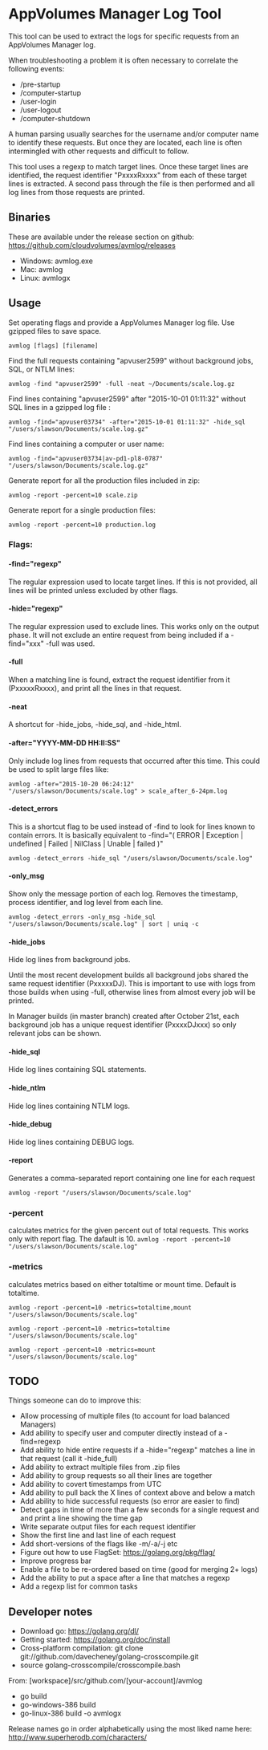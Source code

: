 # AppVolumes Manager Log Tool

This tool can be used to extract the logs for specific requests from an AppVolumes Manager log.

When troubleshooting a problem it is often necessary to correlate the following events:

* /pre-startup
* /computer-startup
* /user-login
* /user-logout
* /computer-shutdown

A human parsing usually searches for the username and/or computer name to identify these requests.
But once they are located, each line is often intermingled with other requests and difficult to follow.

This tool uses a regexp to match target lines. 
Once these target lines are identified, the request identifier "PxxxxRxxxx" from each of these target lines is extracted.
A second pass through the file is then performed and all log lines from those requests are printed.


## Binaries

These are available under the release section on github: https://github.com/cloudvolumes/avmlog/releases

- Windows: avmlog.exe
- Mac: avmlog
- Linux: avmlogx


## Usage

Set operating flags and provide a AppVolumes Manager log file. Use gzipped files to save space.

`avmlog [flags] [filename]`

Find the full requests containing "apvuser2599" without background jobs, SQL, or NTLM lines:

`avmlog -find "apvuser2599" -full -neat ~/Documents/scale.log.gz`

Find lines containing "apvuser2599" after "2015-10-01 01:11:32" without SQL lines in a gzipped log file :

`avmlog -find="apvuser03734" -after="2015-10-01 01:11:32" -hide_sql "/users/slawson/Documents/scale.log.gz"`

Find lines containing a computer or user name:

`avmlog -find="apvuser03734|av-pd1-pl8-0787" "/users/slawson/Documents/scale.log.gz"`

Generate report for all the production files included in zip:

`avmlog -report -percent=10 scale.zip`

Generate report for a single production files:

`avmlog -report -percent=10 production.log`

### Flags:

#### -find="regexp"

The regular expression used to locate target lines.
If this is not provided, all lines will be printed unless excluded by other flags.

#### -hide="regexp"

The regular expression used to exclude lines.
This works only on the output phase.
It will not exclude an entire request from being included if a -find="xxx" -full was used.

#### -full

When a matching line is found, extract the request identifier from it (PxxxxxRxxxx),
and print all the lines in that request.

#### -neat

A shortcut for -hide_jobs, -hide_sql, and -hide_html.

#### -after="YYYY-MM-DD HH:II:SS"

Only include log lines from requests that occurred after this time.
This could be used to split large files like:

`avmlog -after="2015-10-20 06:24:12" "/users/slawson/Documents/scale.log" > scale_after_6-24pm.log`

#### -detect_errors

This is a shortcut flag to be used instead of -find to look for lines known to contain errors.
It is basically equivalent to -find="( ERROR | Exception | undefined | Failed | NilClass | Unable | failed )"

`avmlog -detect_errors -hide_sql "/users/slawson/Documents/scale.log"`

#### -only_msg

Show only the message portion of each log.
Removes the timestamp, process identifier, and log level from each line.

`avmlog -detect_errors -only_msg -hide_sql "/users/slawson/Documents/scale.log" | sort | uniq -c`

#### -hide_jobs

Hide log lines from background jobs.

Until the most recent development builds all background jobs shared the same request identifier (PxxxxxDJ).
This is important to use with logs from those builds when using -full, 
otherwise lines from almost every job will be printed.

In Manager builds (in master branch) created after October 21st, 
each background job has a unique request identifier (PxxxxDJxxx) so only relevant jobs can be shown. 

#### -hide_sql

Hide log lines containing SQL statements.

#### -hide_ntlm

Hide log lines containing NTLM logs.

#### -hide_debug

Hide log lines containing DEBUG logs.

#### -report

Generates a comma-separated report containing one line for each request

`avmlog -report "/users/slawson/Documents/scale.log"`


### -percent
calculates metrics for the given percent out of total requests. This works only with report flag. The dafault is 10.
`avmlog -report -percent=10 "/users/slawson/Documents/scale.log"`

### -metrics
calculates metrics based on either totaltime or mount time. Default is totaltime.

`avmlog -report -percent=10 -metrics=totaltime,mount "/users/slawson/Documents/scale.log"`

`avmlog -report -percent=10 -metrics=totaltime "/users/slawson/Documents/scale.log"`

`avmlog -report -percent=10 -metrics=mount "/users/slawson/Documents/scale.log"`

## TODO

Things someone can do to improve this:

- Allow processing of multiple files (to account for load balanced Managers)
- Add ability to specify user and computer directly instead of a -find=regexp
- Add ability to hide entire requests if a -hide="regexp" matches a line in that request (call it -hide_full)
- Add ability to extract multiple files from .zip files
- Add ability to group requests so all their lines are together
- Add ability to covert timestamps from UTC
- Add ability to pull back the X lines of context above and below a match
- Add ability to hide successful requests (so error are easier to find)
- Detect gaps in time of more than a few seconds for a single request and and print a line showing the time gap
- Write separate output files for each request identifier
- Show the first line and last line of each request 
- Add short-versions of the flags like -m/-a/-j etc
- Figure out how to use FlagSet: https://golang.org/pkg/flag/
- Improve progress bar
- Enable a file to be re-ordered based on time (good for merging 2+ logs)
- Add the ability to put a space after a line that matches a regexp
- Add a regexp list for common tasks


## Developer notes

- Download go: https://golang.org/dl/
- Getting started: https://golang.org/doc/install
- Cross-platform compilation: git clone git://github.com/davecheney/golang-crosscompile.git
- source golang-crosscompile/crosscompile.bash

From: [workspace]/src/github.com/[your-account]/avmlog
- go build
- go-windows-386 build
- go-linux-386 build -o avmlogx 

Release names go in order alphabetically using the most liked name here:
http://www.superherodb.com/characters/
